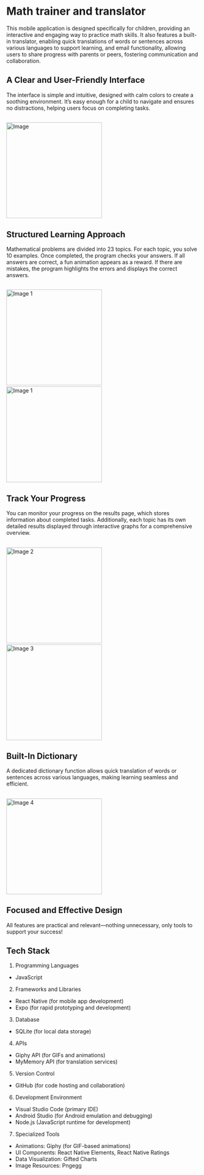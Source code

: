 # Math trainer and translator
This mobile application is designed specifically for children, providing an interactive and engaging way to practice math skills. It also features a built-in translator, enabling quick translations of words or sentences across various languages to support learning, and email functionality, allowing users to share progress with parents or peers, fostering communication and collaboration.

## A Clear and User-Friendly Interface
The interface is simple and intuitive, designed with calm colors to create a soothing environment. It’s easy enough for a child to navigate and ensures no distractions, helping users focus on completing tasks.
## 
<img src="./assets/images/HomeScreenImg.jpg" alt="Image" width="250">

## Structured Learning Approach
Mathematical problems are divided into 23 topics. For each topic, you solve 10 examples. Once completed, the program checks your answers. If all answers are correct, a fun animation appears as a reward. If there are mistakes, the program highlights the errors and displays the correct answers.
## 
<div>
<img src="./assets/images/MathProblemListImg.jpg" alt="Image 1" width="250">
&nbsp&nbsp
<img src="./assets/images/CheckedImg.jpg" alt="Image 1" width="250">
</div>

## Track Your Progress
You can monitor your progress on the results page, which stores information about completed tasks. Additionally, each topic has its own detailed results displayed through interactive graphs for a comprehensive overview.
## 
<div>
<img src="./assets/images/StatisticsImg.jpg" alt="Image 2" style = "width: 250px;"/>  
&nbsp&nbsp    
<img src="./assets/images/ChartImg.jpg" alt="Image 3" style = "width: 250px;"/> 
</div>

## Built-In Dictionary
A dedicated dictionary function allows quick translation of words or sentences across various languages, making learning seamless and efficient.
## 
<img src="./assets/images/TranslatorImg.jpg" alt="Image 4" width="250">

## Focused and Effective Design
All features are practical and relevant—nothing unnecessary, only tools to support your success!

## Tech Stack
1. Programming Languages
-	JavaScript
2. Frameworks and Libraries
-	React Native (for mobile app development)
-	Expo (for rapid prototyping and development)
3. Database
-	SQLite (for local data storage)
4. APIs
-	Giphy API (for GIFs and animations)
-	MyMemory API (for translation services)
5. Version Control
-	GitHub (for code hosting and collaboration)
6. Development Environment
-	Visual Studio Code (primary IDE)
-	Android Studio (for Android emulation and debugging)
-	Node.js (JavaScript runtime for development)
7. Specialized Tools
-	Animations: Giphy (for GIF-based animations)
-	UI Components: React Native Elements, React Native Ratings
-	Data Visualization: Gifted Charts
-	Image Resources: Pngegg
